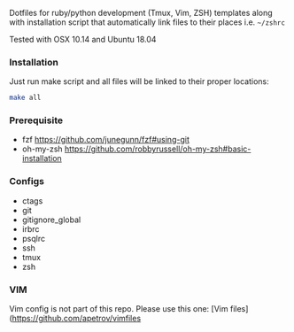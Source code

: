 Dotfiles for ruby/python development (Tmux, Vim, ZSH) templates along with installation script that automatically link files to their places i.e. `~/zshrc`

Tested with OSX 10.14 and Ubuntu 18.04

### Installation

Just run make script and all files will be linked to their proper locations:
```sh
make all
```
### Prerequisite
* fzf https://github.com/junegunn/fzf#using-git
* oh-my-zsh https://github.com/robbyrussell/oh-my-zsh#basic-installation

### Configs
* ctags
* git
* gitignore_global
* irbrc
* psqlrc
* ssh
* tmux
* zsh

### VIM
Vim config is not part of this repo. Please use this one: [Vim files](https://github.com/apetrov/vimfiles
